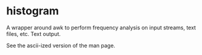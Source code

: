 # histogram
A wrapper around awk to perform frequency analysis on input streams, text files, etc. Text output.

See the ascii-ized version of the man page.
